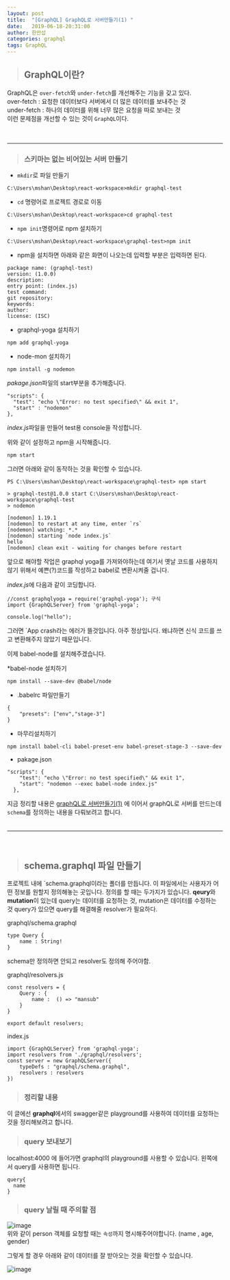 ```yaml
---
layout: post
title:  "[GraphQL] GraphQL로 서버만들기(1) "
date:   2019-06-18-20:31:00
author: 한만섭
categories: graphql
tags: GraphQL
---
```



> ## GraphQL이란?
  GraphQL은 `over-fetch`와 `under-fetch`를 개선해주는 기능을 갖고 있다.  
  over-fetch : 요청한 데이터보다 서버에서 더 많은 데이터를 보내주는 것  
  under-fetch : 하나의 데이터를 위해 너무 많은 요청을 따로 보내는 것  
  이런 문제점을 개선할 수 있는 것이 `GraphQL`이다.  
  
  　  
  
  ***
  
> ### 스키마는 없는 비어있는 서버 만들기 

  * `mkdir`로 파일 만들기 
  
  ```
  C:\Users\mshan\Desktop\react-workspace>mkdir graphql-test
  ```
  
  
  * `cd` 명령어로 프로젝트 경로로 이동 
  
  ```
  C:\Users\mshan\Desktop\react-workspace>cd graphql-test
  ```

  
  * `npm init`명령어로 npm 설치하기 
  
  ```
  C:\Users\mshan\Desktop\react-workspace\graphql-test>npm init
  ```
  
  * npm을 설치하면 아래와 같은 화면이 나오는데 입력할 부분은 입력하면 된다. 
  
  ```
  package name: (graphql-test)
  version: (1.0.0)
  description:
  entry point: (index.js)
  test command:
  git repository:
  keywords:
  author:
  license: (ISC)
  ```
  
  
  * graphql-yoga 설치하기 
  
  ```
  npm add graphql-yoga
  ```
  
  
  * node-mon 설치하기 
  
  ```
  npm install -g nodemon
  ```
  *pakage.json*파일의 start부분을 추가해줍니다. 
  ```
  "scripts": {
    "test": "echo \"Error: no test specified\" && exit 1",
    "start" : "nodemon"
  },
  ```
  *index.js*파일을 만들어 test용 console을 작성합니다. 
  
  위와 같이 설정하고 npm을 시작해줍니다. 
  ```
  npm start
  ```
  
  그러면 아래와 같이 동작하는 것을 확인할 수 있습니다. 
  ```
  PS C:\Users\mshan\Desktop\react-workspace\graphql-test> npm start

> graphql-test@1.0.0 start C:\Users\mshan\Desktop\react-workspace\graphql-test
> nodemon

[nodemon] 1.19.1
[nodemon] to restart at any time, enter `rs`
[nodemon] watching: *.*
[nodemon] starting `node index.js`
hello
[nodemon] clean exit - waiting for changes before restart
  ```
  
앞으로 해야할 작업은 graphql yoga를 가져와야하는데 여기서 옛날 코드를 사용하지 않기 위해서 예쁜(?)코드를 작성하고 babel로 변환시켜줄 겁니다. 

*index.js*에 다음과 같이 코딩합니다. 

```
//const graphqlyoga = require('graphql-yoga'); 구식
import {GraphQLServer} from 'graphql-yoga';

console.log("hello");
```
그러면 `App crash라는 에러가 뜰것입니다. 아주 정상입니다. 왜냐하면 신식 코드를 쓰고 변환해주지 않았기 때문입니다. 

이제 babel-node를 설치해주겠습니다. 

*babel-node 설치하기 

```
npm install --save-dev @babel/node
```

* .babelrc 파일만들기 
```
{
    "presets": ["env","stage-3"]
}
```

* 마무리설치하기 

```
npm install babel-cli babel-preset-env babel-preset-stage-3 --save-dev
```
  
  
* pakage.json 
```
"scripts": {
    "test": "echo \"Error: no test specified\" && exit 1",
    "start": "nodemon --exec babel-node index.js"
  },
```
  
지금 정리할 내용은 [graphQL로 서버만들기(1)](https://13akstjq.github.io/graphql/2019/06/18/Graphql-GraphQL%EB%A1%9C-%EC%84%9C%EB%B2%84%EB%A7%8C%EB%93%A4%EA%B8%B0.html)
에 이어서 graphQL로 서버를 만드는데 `schema`를 정의하는 내용을 다뤄보려고 합니다.  
　  

***

　  
> ## schema.graphql 파일 만들기 
프로젝트 내에 `schema.graphql이라는 폴더를 만듭니다. 이 파일에서는 사용자가 어떤 정보를 원할지 정의해놓는 곳입니다. 정의를 할 때는 두가지가 있습니다. 
**qeury**와 **mutation**이 있는데 query는 데이터를 요청하는 것, mutation은 데이터를 수정하는 것 
query가 있으면 query를 해결해줄 resolver가 필요하다. 

graphql/schema.graphql
```
type Query {
    name : String! 
}

```
schema만 정의하면 안되고 resolver도 정의해 주어야함.

graphql/resolvers.js
```
const resolvers = {
    Query : {
        name :  () => "mansub"
    }
}

export default resolvers;
```

index.js
```
import {GraphQLServer} from 'graphql-yoga';
import resolvers from './graphql/resolvers';
const server = new GraphQLServer({
    typeDefs : "graphql/schema.graphql",
    resolvers : resolvers
})
```

> ### 정리할 내용 
  이 글에선 **graphql**에서의 swagger같은 playground를 사용하여 데이터를 요청하는 것을 정리해보려고 합니다.  
  
  
> ### query 보내보기 

  localhost:4000 에 들어가면 graphql의 playground를 사용할 수 있습니다. 왼쪽에서 query를 사용하면 됩니다.  
  
  ```
  query{
    name
  }
  ```
  
> ### query 날릴 때 주의할 점 
![image](https://user-images.githubusercontent.com/46010705/59688345-72899380-9218-11e9-8c78-329f03e19419.png)  
위와 같이 person 객체를 요청할 때는 `속성`까지 명시해주어야합니다. (name , age, gender)  

그렇게 할 경우 아래와 같이 데이터를 잘 받아오는 것을 확인할 수 있습니다. 

![image](https://user-images.githubusercontent.com/46010705/59688799-63efac00-9219-11e9-8fb4-4da4bfd98e0b.png)
